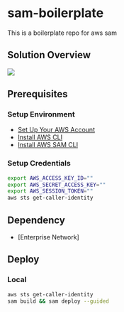 # sam-boilerplate

This is a boilerplate repo for aws sam

## Solution Overview

![](./doc/architecture.png)

## Prerequisites

### Setup Environment

* [Set Up Your AWS Account]()
* [Install AWS CLI](https://docs.aws.amazon.com/cli/latest/userguide/getting-started-install.html)
* [Install AWS SAM CLI]()

### Setup Credentials

```bash
export AWS_ACCESS_KEY_ID=""
export AWS_SECRET_ACCESS_KEY=""
export AWS_SESSION_TOKEN=""
aws sts get-caller-identity
```

## Dependency

* [Enterprise Network]

## Deploy 

### Local

```bash
aws sts get-caller-identity
sam build && sam deploy --guided
```
